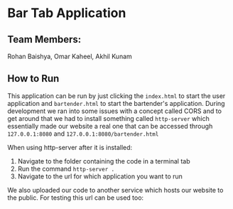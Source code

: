 # Bar Tab Application
## Team Members: 
Rohan Baishya, Omar Kaheel, Akhil Kunam
## How to Run
This application can be run by just clicking the `index.html` to start the user application and `bartender.html` to start the bartender's application. During development we ran into some issues with a concept called CORS and to get around that we had to install something called `http-server` which essentially made our website a real one that can be accessed through `127.0.0.1:8080` and `127.0.0.1:8080/bartender.html`

When using http-server after it is installed:
1. Navigate to the folder containing the code in a terminal tab
2. Run the command `http-server .`
3. Navigate to the url for which application you want to run

We also uploaded our code to another service which hosts our website to the public. For testing this url can be used too:
